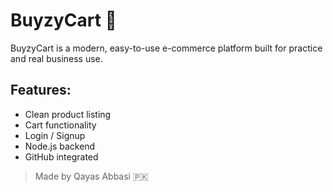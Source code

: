 # BuyzyCart 🛒
BuyzyCart is a modern, easy-to-use e-commerce platform built for practice and real business use.
## Features:
- Clean product listing
- Cart functionality
- Login / Signup
- Node.js backend
- GitHub integrated
> Made by Qayas Abbasi 🇵🇰
